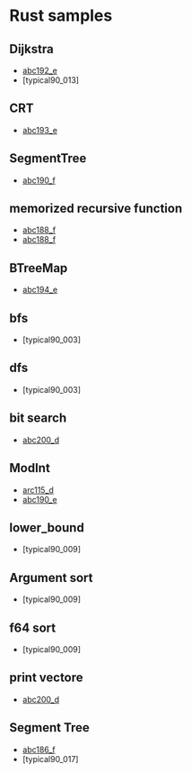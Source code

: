 # Rust samples

## Dijkstra

- [abc192_e](https://atcoder.jp/contests/abc192/submissions/20316664)
- [typical90_013]

## CRT

- [abc193_e](https://atcoder.jp/contests/abc193/submissions/21493526)

## SegmentTree

- [abc190_f](https://atcoder.jp/contests/abc190/submissions/20418253)

## memorized recursive function

- [abc188_f](https://atcoder.jp/contests/abc188/submissions/22114876)
- [abc188_f](https://atcoder.jp/contests/abc188/submissions/20512402)

## BTreeMap

- [abc194_e](https://atcoder.jp/contests/abc194/submissions/22164749)

## bfs

- [typical90_003]

## dfs

- [typical90_003]

## bit search

- [abc200_d](https://atcoder.jp/contests/abc200/submissions/22441762)

## ModInt

- [arc115_d](https://atcoder.jp/contests/arc115/submissions/21492649)
- [abc190_e](https://atcoder.jp/contests/abc190/submissions/20417897)

## lower_bound

- [typical90_009]

## Argument sort

- [typical90_009]

## f64 sort

- [typical90_009]

## print vectore

- [abc200_d](https://atcoder.jp/contests/abc200/submissions/22441762)

## Segment Tree

- [abc186_f](https://atcoder.jp/contests/abc186/submissions/20684886)
- [typical90_017]
